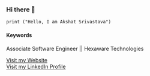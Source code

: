 ### Hi there 👋 

```
print ("Hello, I am Akshat Srivastava")
```
#### Keywords
Associate Software Engineer || Hexaware Technologies

[Visit my Website](http://akshatsrivastava.pythonanywhere.com/)
<br>
[Visit my LinkedIn Profile](https://www.linkedin.com/in/akshat-srivastava-408048185/)
